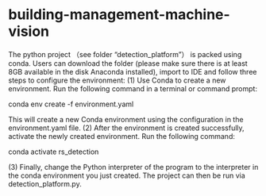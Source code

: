 # building-management-machine-vision

The python project （see folder “detection_platform”） is packed using conda. Users can download the folder (please make sure there is at least 8GB available in the disk Anaconda installed), import to IDE and follow three steps to configure the environment:
(1) Use Conda to create a new environment. Run the following command in a terminal or command prompt:

conda env create -f environment.yaml

This will create a new Conda environment using the configuration in the environment.yaml file.
(2) After the environment is created successfully, activate the newly created environment. Run the following command:

conda activate rs_detection

(3) Finally, change the Python interpreter of the program to the interpreter in the conda environment you just created. The project can then be run via detection_platform.py.
